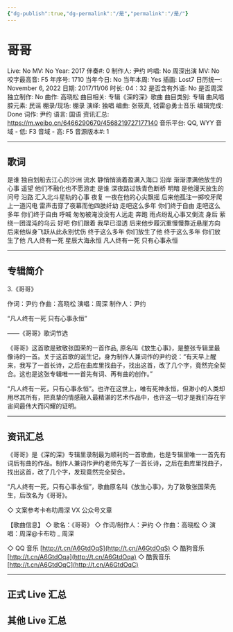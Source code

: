 ```yaml
---
{"dg-publish":true,"dg-permalink":"/是","permalink":"/是/"}
---
```



# 哥哥

Live: No
MV: No
Year: 2017
伴奏#: 0
制作人: 尹约
吟唱: No
周深出演 MV: No
咬字最高音: F5
年序号: 1710
当年今日: No
当年本周: Yes
插画: Lost7
日历统一: November 6, 2022
日期: 2017/11/06
时长: 04：32
是否含有外语: No
是否周深独立制作: No
曲作: 高晓松
曲目相关: 专辑《深的深》歌曲
曲目类别: 专辑
曲风唱腔元素: 民谣
棚录/现场: 棚录
演绎: 独唱
编曲: 张筱真, 钱雷@勇士音乐
编辑完成: Done
词作: 尹约
语言: 国语
资讯汇总: https://m.weibo.cn/6466290670/4568219727177140
音乐平台: QQ, WYY
音域 - 低: F3
音域 - 高: F5
音源版本#: 1

---

## 歌词

是谁 独自划船去江心的沙洲
流水 静悄悄淌着盈满入海口
沿岸 渐渐漂满他放生的心事
遥望 他们不融化也不愿游走
是谁 深夜路过铁青色断桥
明暗 是他漫天放生的问号
沿路 汇入北斗星轨的心事
夜复 一夜在他的心尖飘摇
后来他孤注一掷咬牙爬上一道闪电
雷声击穿了夜幕而他四肢纤幼
走吧这么多年 你们终于自由
走吧这么多年 你们终于自由
呼喊 匆匆被淹没没有人远走
奔跑 雨点纷乱心事又倒流
身后 萦绕一团混沌的乌云
好吧 你们跟着 我早已湿透
后来他步履沉重慢慢靠近悬崖方向
后来他纵身飞跃从此永别忧伤
终于这么多年 你们放生了他
终于这么多年 你们放生了他
凡人终有一死 星辰大海永恒
凡人终有一死 只有心事永恒

---

## 专辑简介

3.《哥哥》

作词：尹约 作曲：高晓松 演唱：周深 制作人：尹约

“凡人终有一死 只有心事永恒”

——《哥哥》歌词节选

《哥哥》这首歌是致敬张国荣的一首作品, 原名叫《放生心事》，是整张专辑里最像诗的一首。关于这首歌的诞生记，身为制作人兼词作的尹约说：“有天早上醒来，我写了一首长诗，之后在曲库里找曲子，找出这首，改了几个字，竟然完全契合。这也是这张专辑唯一一首先有词、再有曲的创作。”

“凡人终有一死，只有心事永恒”。也许在这世上，唯有死神永恒，但渺小的人类却用尽其所有，把真挚的情感融入最精湛的艺术作品中，也许这一切才是我们存在宇宙间最伟大而闪耀的证明。

---

## 资讯汇总

《哥哥》是《深的深》专辑里录制最为顺利的一首歌曲，也是专辑里唯一一首先有词后有曲的作品。制作人兼词作尹约老师先写了一首长诗，之后在曲库里找曲子，找出这首，改了几个字，发现竟然完全契合。

   “凡人终有一死，只有心事永恒”，歌曲原名叫《放生心事》，为了致敬张国荣先生，后改名为《哥哥》。

◇ 文案参考卡布叻周深 VX 公众号文章

【歌曲信息】
◇ 歌名：《哥哥》
◇ 作词/制作人：尹约
◇ 作曲：高晓松
◇ 演唱：周深@卡布叻 _ 周深

◇ QQ 音乐 [http://t.cn/A6GtdOqS](http://t.cn/A6GtdOqS)
◇ 酷狗音乐 [http://t.cn/A6GtdOqa](http://t.cn/A6GtdOqa)
◇ 酷我音乐 [http://t.cn/A6GtdOqC](http://t.cn/A6GtdOqC)

---

## 正式 Live 汇总

## 其他 Live 汇总
